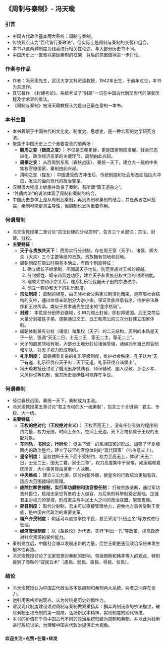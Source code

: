 ## 《周制与秦制》- 冯天瑜

### 引言

* 中国古代政治基本两大系统：周制与秦制。
* 传统观点认为“百代皆行秦政法”，但实际上是周制与秦制的交替和组合。
* 本书以这两种制度为线索进行相关性论述，与大部分历史书不同。
* 中国历史上一直难以突破秦制的框架，背后的原因值得进一步讨论。

### 作者与作品

* 作者：冯天瑜先生，武汉大学文科资深教授，1942年出生，于前年过世，本书为其遗作。
* 其它著作：《封建考论》，系统考证了“封建”一词在中国古代到现当代的演变历程及学术界的看法。
* 《周制与秦制》被冯天瑜教授认为是自己最在意的一本书。

### 本书主旨

* 本书着眼于中国古代的文化史、制度史、思想史，是一种宏观的史学研究方法。
* 聚焦于中国历史上三个重要变革的前两场：
    * **殷周之变（商周之变）：** 不仅是王朝更替，更是国家制度发展、社会形态进化、政治经济变革的关键环节，周制由此兴起。
    * **周秦之变：** 从西周到东周（春秋战国），秦统一天下，建立大一统的中央集权官僚国家，秦制由此兴起。
    * 清明之变（提及）：中国遭受西方冲击后，传统制度和社会形态面临巨大冲击，发生的面向现代的政治变革。
* 汉朝很大程度上继承并改良了秦制，有所谓“霸王道杂之”。
* “外儒内法”的说法体现了周制和秦制的结合。
* 中国历史总体上是从周制到秦制，再到周制和秦制的结合，并在两者之间摇摆，秦制可能更具主导性，但周制也发挥重要作用。

### 何谓周制

* 冯天瑜教授第二章讨论“宗法封建的分权周制”，包含三个关键词：宗法、封建、分权。
* **主要特征：**
    * **天子与贵族共天下：** 西周实行分封制，存在周王室（天子）、诸侯、卿大夫（大夫）三个主要等级的贵族，贵族拥有领地和封地。
    * 周朝制度在周公时期基本确立，有四个制度特征：
        1.  确立嫡长子继承制，巩固周天子地位，防范贵族对王权的觊觎。
        2.  分封姬姓、姻亲和异姓功臣，建立天子和贵族分权共治的封建制度。
        3.  理顺大宗和小宗关系，维系礼乐征伐自天子出的宗法秩序。
        4.  创立一套协和天下的礼乐制度。
    * **宗法制度：** 周制的根基，由氏族社会父系家长制演化而来，是西周社会结构的支柱，通过血缘亲疏划分大宗小宗，保证贵族继承有序，维护宗法秩序和王权传承。类似于费孝通先生提出的“差序格局”。
    * **封建：** 本意是分田界划疆域，引申为赐土封侯，即封邦建国。武王克商后大量分封姬姓子弟。周朝通过文王、武王和周公的三次分封建立国家体制。
    * 周朝体制兼有分权（诸侯）和集权（天子）的二元结构。周制的本质是天子一统，强调“天无二日，士无二王，家无二主，尊无二上”。
    * 天子的直属领地有限，大部分土地分封给诸侯管理，诸侯拥有自己的官制和军队，对天子权力形成制约。
    * **礼乐制度：** 周朝拥有复杂的礼乐等级制度，维护社会秩序。孔子认为“天下有道，礼乐征伐自天子出；天下无道，礼乐征伐自诸侯出”。
    * 冯天瑜教授还讨论了启用出身微贱者、师保辅政、国人议政、乡治乡孝、采风诽谤等机制，但其历史准确性可能存在争议。

### 何谓秦制

* 经过春秋战国，秦统一天下，秦制成为主流。
* 冯天瑜教授第五章讨论“君主专权的大一统秦制”，包含三个关键词：君主、专权、大一统。
* **主要特征：**
    * **王权的绝对化（王权绝对主义）：** 王权至高无上，没有任何有效的程序制约力量，权力无限，时间上永久，空间上无边，天下万物都属于王权的支配对象。
    * **车同轨，书同文，行同伦：** 促进了统一的民族国家的形成，加强了华夏版图内的政治整合，建立了较早的官僚体制的“现代国家”（韦伯意义上）。
    * **皇帝制度：** 皇权独断于天下而不受制约，权力至高无上，体现“天无二日，士无二王，国无二君，家无二尊”。权力高度集中于皇帝，如康熙和嘉庆所言，大小事务皆由皇帝一人决断。
    * **中央集权：** 建立三公九卿，区分内朝外朝，使皇帝的行政统治更加有效，适应大范围疆域的管理。
    * **废除世卿世禄制，实行军功爵制和流官委任制：** 打破贵族垄断，通过军功晋升爵位，启用无家世背景的士人做官，为后来的科举制奠定基础，加强君主对权力的掌控，形成君主与平民士人之间的政治联盟，架空贵族。
    * **郡县制度：** 取代分封制，君主可以直接管理地方，避免地方事务受制于贵族，是中国古代政治的重要变革。
    * **编户齐民制度：** 朝廷可以直接掌控平民，甚至采用“什伍连坐”等方式进行管理。
    * **经济管理制度：** 以《盐铁论》为代表，实行“利出一孔”等政策，提高政府对社会资源的掌控能力。
* 秦制建立后，中国社会难以发展出新的力量，后世王朝更迭但政治系统未发生根本性再造。
* 冯天瑜教授讨论了法家思想对秦制的影响，包括商鞅和韩非等人的观点，特别提到了商鞅的“驭民五术”（愚民、弱民、疲民、辱民、贫民）。

### 结论

* 冯天瑜教授认为中国古代政治基本是周制和秦制两大系统，两者之间存在张力。
* 他引用恩格斯的观点，认为传统是历史的惰性力。
* 建议现代制度建设须对周制与秦制做双重扬弃：摒弃周制设置的宗法枷锁，破除秦制王权专制的第一魔障，弘扬新民本精神，实现制度的现代转进。
* 本书的价值在于将中国古代不同的政治系统归结为周制和秦制，并以此为线索进行系统讨论，为理解中国古代政治提供宏大视角。
    
###

**欢迎关注+点赞+在看+转发**
